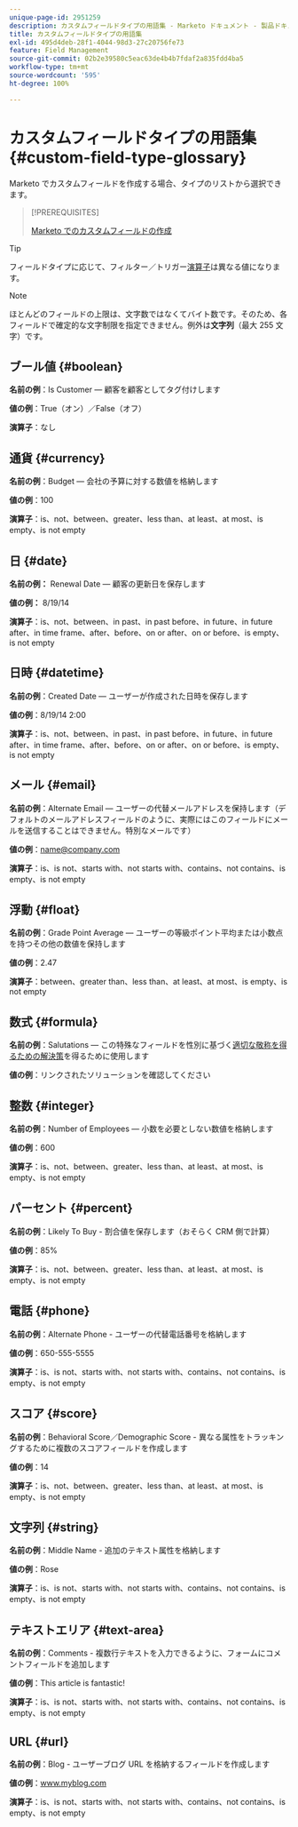 ```yaml
---
unique-page-id: 2951259
description: カスタムフィールドタイプの用語集 - Marketo ドキュメント - 製品ドキュメント
title: カスタムフィールドタイプの用語集
exl-id: 495d4deb-28f1-4044-98d3-27c20756fe73
feature: Field Management
source-git-commit: 02b2e39580c5eac63de4b4b7fdaf2a835fdd4ba5
workflow-type: tm+mt
source-wordcount: '595'
ht-degree: 100%

---
```


# カスタムフィールドタイプの用語集 {#custom-field-type-glossary}

Marketo でカスタムフィールドを作成する場合、タイプのリストから選択できます。

>[!PREREQUISITES]
>
>[Marketo でのカスタムフィールドの作成](/help/marketo/product-docs/administration/field-management/create-a-custom-field-in-marketo.md)

>[!TIP]
>
>フィールドタイプに応じて、フィルター／トリガー[演算子](/help/marketo/product-docs/core-marketo-concepts/smart-lists-and-static-lists/creating-a-smart-list/smart-list-filter-operators-glossary.md)は異なる値になります。

>[!NOTE]
>
>ほとんどのフィールドの上限は、文字数ではなくてバイト数です。そのため、各フィールドで確定的な文字制限を指定できません。例外は&#x200B;**文字列**（最大 255 文字）です。

## ブール値 {#boolean}

**名前の例**：Is Customer — 顧客を顧客としてタグ付けします

**値の例**：True（オン）／False（オフ）

**演算子**：なし

## 通貨 {#currency}

**名前の例**：Budget — 会社の予算に対する数値を格納します

**値の例**：100

**演算子**：is、not、between、greater、less than、at least、at most、is empty、is not empty

## 日 {#date}

**名前の例：** Renewal Date — 顧客の更新日を保存します

**値の例：** 8/19/14

**演算子**：is、not、between、in past、in past before、in future、in future after、in time frame、after、before、on or after、on or before、is empty、is not empty

## 日時 {#datetime}

**名前の例**：Created Date — ユーザーが作成された日時を保存します

**値の例**：8/19/14 2:00

**演算子**：is、not、between、in past、in past before、in future、in future after、in time frame、after、before、on or after、on or before、is empty、is not empty

## メール {#email}

**名前の例**：Alternate Email — ユーザーの代替メールアドレスを保持します（デフォルトのメールアドレスフィールドのように、実際にはこのフィールドにメールを送信することはできません。特別なメールです）

**値の例**：name@company.com

**演算子**：is、is not、starts with、not starts with、contains、not contains、is empty、is not empty

## 浮動 {#float}

**名前の例**：Grade Point Average — ユーザーの等級ポイント平均または小数点を持つその他の数値を保持します

**値の例**：2.47

**演算子**：between、greater than、less than、at least、at most、is empty、is not empty

## 数式 {#formula}

**名前の例**：Salutations — この特殊なフィールドを性別に基づく[適切な敬称を得るための解決策](/help/marketo/product-docs/administration/field-management/create-and-use-a-concatenated-string-formula-field.md)を得るために使用します

**値の例**：リンクされたソリューションを確認してください

## 整数 {#integer}

**名前の例**：Number of Employees — 小数を必要としない数値を格納します

**値の例**：600

**演算子**：is、not、between、greater、less than、at least、at most、is empty、is not empty

## パーセント {#percent}

**名前の例**：Likely To Buy - 割合値を保存します（おそらく CRM 側で計算）

**値の例**：85%

**演算子**：is、not、between、greater、less than、at least、at most、is empty、is not empty

## 電話 {#phone}

**名前の例**：Alternate Phone - ユーザーの代替電話番号を格納します

**値の例**：650-555-5555

**演算子**：is、is not、starts with、not starts with、contains、not contains、is empty、is not empty

## スコア {#score}

**名前の例**：Behavioral Score／Demographic Score - 異なる属性をトラッキングするために複数のスコアフィールドを作成します

**値の例**：14

**演算子**：is、not、between、greater、less than、at least、at most、is empty、is not empty

## 文字列 {#string}

**名前の例**：Middle Name - 追加のテキスト属性を格納します

**値の例**：Rose

**演算子**：is、is not、starts with、not starts with、contains、not contains、is empty、is not empty

## テキストエリア {#text-area}

**名前の例**：Comments - 複数行テキストを入力できるように、フォームにコメントフィールドを追加します

**値の例**：This article is fantastic!

**演算子**：is、is not、starts with、not starts with、contains、not contains、is empty、is not empty

## URL {#url}

**名前の例**：Blog - ユーザーブログ URL を格納するフィールドを作成します

**値の例**：www.myblog.com

**演算子**：is、is not、starts with、not starts with、contains、not contains、is empty、is not empty

